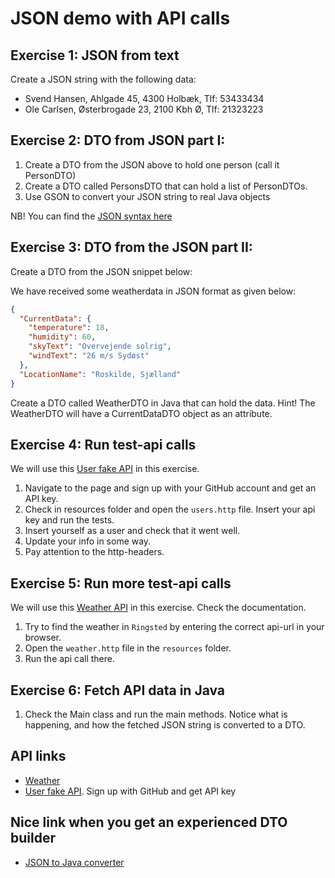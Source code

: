 # JSON demo with API calls

## Exercise 1: JSON from text 
Create a JSON string with the following data:

- Svend Hansen, Ahlgade 45, 4300 Holbæk, Tlf: 53433434
- Ole Carlsen, Østerbrogade 23, 2100 Kbh Ø, Tlf: 21323223

## Exercise 2: DTO from JSON part I:
1. Create a DTO from the JSON above to hold one person (call it PersonDTO)
2. Create a DTO called PersonsDTO that can hold a list of PersonDTOs.
3. Use GSON to convert your JSON string to real Java objects

NB! You can find the [JSON syntax here](https://www.json.org/json-en.html)

## Exercise 3: DTO from the JSON part II:
Create a DTO from the JSON snippet below:

We have received some weatherdata in JSON format as given below:
````json
{
  "CurrentData": {
    "temperature": 18,
    "humidity": 60,
    "skyText": "Overvejende solrig",
    "windText": "26 m/s Sydøst"
  },
  "LocationName": "Roskilde, Sjælland"
}
````

Create a DTO called WeatherDTO in Java that can hold the data.
Hint! The WeatherDTO will have a CurrentDataDTO object as an attribute.

## Exercise 4: Run test-api calls
We will use this [User fake API](https://dummyapi.io/) in this exercise.

1. Navigate to the page and sign up with your GitHub account and get an API key.
2. Check in resources folder and open the `users.http` file. Insert your api key and run the tests.
3. Insert yourself as a user and check that it went well.
4. Update your info in some way.
5. Pay attention to the http-headers.

## Exercise 5: Run more test-api calls
We will use this [Weather API](https://vejr.eu/pages/api-documentation) in this exercise. Check the documentation.

1. Try to find the weather in `Ringsted` by entering the correct api-url in your browser.
2. Open the `weather.http` file in the `resources` folder.
3. Run the api call there.

## Exercise 6: Fetch API data in Java

1. Check the Main class and run the main methods. Notice what is happening, and how the fetched JSON string is converted to a DTO.

## API links

- [Weather](https://vejr.eu/pages/api-documentation)
- [User fake API](https://dummyapi.io/). Sign up with GitHub and get API key

## Nice link when you get an experienced DTO builder 

- [JSON to Java converter](https://instantwebtools.net/json-to-java)


